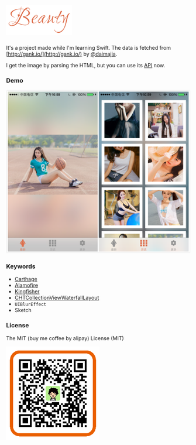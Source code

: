 # ![logo](./demos/logo.png)

It's a project made while I'm learning Swift. The data is fetched from [http://gank.io/](http://gank.io/) by [@daimajia](https://github.com/daimajia).

I get the image by parsing the HTML, but you can use its [API](http://gank.io/api) now.

### Demo

![demo](./demos/demo.png)

### Keywords

* [Carthage](https://github.com/Carthage/Carthage)
* [Alamofire](https://github.com/Alamofire/Alamofire)
* [Kingfisher](https://github.com/onevcat/Kingfisher)
* [CHTCollectionViewWaterfallLayout](https://github.com/chiahsien/CHTCollectionViewWaterfallLayout)
* `UIBlurEffect`
* Sketch

### License

The MIT (buy me coffee by alipay) License (MIT)

![alipay](./demos/alipay.png)
